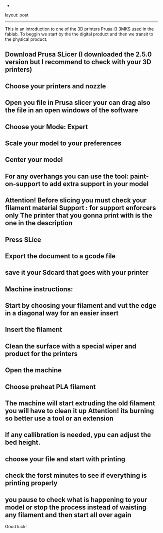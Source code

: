 -
layout: post

---
This in an introduction to one of the 3D printers Prusa i3 3MKS used in the fablab.
To beggin we start by the the digital product and then we transit to the physical product.

Download Prusa SLicer (I downloaded the 2.5.0 version but I recommend to check with your 3D printers)
---
Choose your printers and nozzle 
---
Open you file in Prusa slicer your can drag also the file in an open windows of the software
---
Choose your Mode: Expert
---
Scale your model to your preferences
---
Center your model
---
For any overhangs you can use the tool: paint-on-support to add extra support in your model
---
Attention! 
Before slicing you must check your filament material
Support : for support enforcers only
The printer that you gonna print with is the one in the description
---
Press SLice
---
Export the document to a gcode file
---
save it your Sdcard that goes with your printer
---
Machine instructions:
----
Start by choosing your filament and vut the edge in a diagonal way for an easier insert
---
Insert the filament
---
Clean the surface with a special wiper and product for the printers
---
Open the machine
---
Choose preheat PLA filament
---
The machine will start extruding the old filament you will have to clean it up Attention! its burning so better use a tool or an extension
---
If any callibration is needed, ypu can adjust the bed height.
--- 
choose your file and start with printing
---
check the forst minutes to see if everything is printing properly
---
you pause to check what is happening to your model or stop the process instead of waisting any filament and then start all over again
---
Good luck!